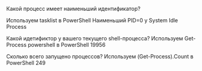 Какой процесс имеет наименьший идентификатор?

Используем tasklist в  PowerShell
Наименьший PID=0 у System Idle Process

Какой идетификтор у вашего текущего shell-процесса?
Используем Get-Process powershell в  PowerShell
19956

Сколько всего запущено процессов?
Используем (Get-Process).Count в  PowerShell
249
